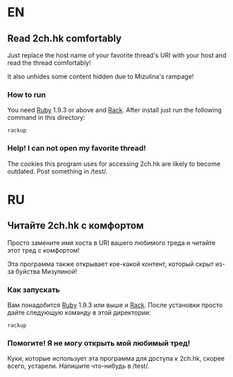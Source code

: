 # EN

## Read 2ch.hk comfortably

Just replace the host name of your favorite thread's URI with your host and read the thread comfortably!

It also unhides some content hidden due to Mizulina's rampage!

### How to run

You need [Ruby](http://ruby-lang.org) 1.9.3 or above and [Rack](http://rack.github.io/). After install just run the following command in this directory:

    rackup

### Help! I can not open my favorite thread!

The cookies this program uses for accessing 2ch.hk are likely to become outdated. Post something in /test/.

# RU

## Читайте 2ch.hk с комфортом

Просто замените имя хоста в URI вашего любимого треда и читайте этот тред с комфортом!

Эта программа также открывает кое-какой контент, который скрыт из-за буйства Мизулиной!

### Как запускать

Вам понадобится [Ruby](http://ruby-lang.org) 1.9.3 или выше и [Rack](http://rack.github.io/). После установки просто дайте следующую команду в этой директории:

    rackup

### Помогите! Я не могу открыть мой любимый тред!

Куки, которые использует эта программа для доступа к 2ch.hk, скорее всего, устарели. Напишите что-нибудь в /test/.
